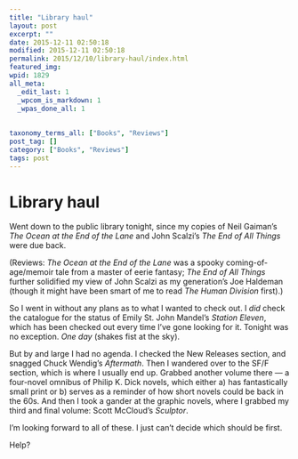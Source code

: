 ```yaml
---
title: "Library haul"
layout: post
excerpt: ""
date: 2015-12-11 02:50:18
modified: 2015-12-11 02:50:18
permalink: 2015/12/10/library-haul/index.html
featured_img: 
wpid: 1829
all_meta: 
  _edit_last: 1
  _wpcom_is_markdown: 1
  _wpas_done_all: 1
  
  
taxonomy_terms_all: ["Books", "Reviews"]
post_tag: []
category: ["Books", "Reviews"]
tags: post
---
```


# Library haul

Went down to the public library tonight, since my copies of Neil Gaiman’s *The Ocean at the End of the Lane* and John Scalzi’s *The End of All Things* were due back.

(Reviews: *The Ocean at the End of the Lane* was a spooky coming-of-age/memoir tale from a master of eerie fantasy; *The End of All Things* further solidified my view of John Scalzi as my generation’s Joe Haldeman (though it might have been smart of me to read *The Human Division* first).)

So I went in without any plans as to what I wanted to check out. I *did* check the catalogue for the status of Emily St. John Mandel’s *Station Eleven*, which has been checked out every time I’ve gone looking for it. Tonight was no exception. *One day* (shakes fist at the sky).

But by and large I had no agenda. I checked the New Releases section, and snagged Chuck Wendig’s *Aftermath*. Then I wandered over to the SF/F section, which is where I usually end up. Grabbed another volume there — a four-novel omnibus of Philip K. Dick novels, which either a) has fantastically small print or b) serves as a reminder of how short novels could be back in the 60s. And then I took a gander at the graphic novels, where I grabbed my third and final volume: Scott McCloud’s *Sculptor*.

I’m looking forward to all of these. I just can’t decide which should be first.

Help?